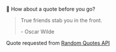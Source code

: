 📣 How about a quote before you go?

> True friends stab you in the front.
>
> <p>- Oscar Wilde</p>

Quote requested from [Random Quotes API](https://github.com/lukePeavey/quotable)
